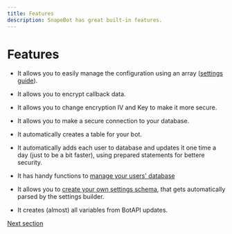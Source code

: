 ```yaml
---
title: Features
description: SnapeBot has great built-in features.
---
```

# Features

* It allows you to easily manage the configuration using an array ([settings guide](settings.md)).

* It allows you to encrypt callback data.

* It allows you to change encryption IV and Key to make it more secure.

* It allows you to make a secure connection to your database.

* It automatically creates a table for your bot.

* It automatically adds each user to database and updates it one time a day (just to be a bit faster), using prepared statements for bettere security.

* It has handy functions to [manage your users' database](database.md)

* It allows you to [create your own settings schema](advanced/creating_settings_schema.md), that gets automatically parsed by the settings builder.

* It creates (almost) all variables from BotAPI updates.

[Next section](installation.md#requirements)
